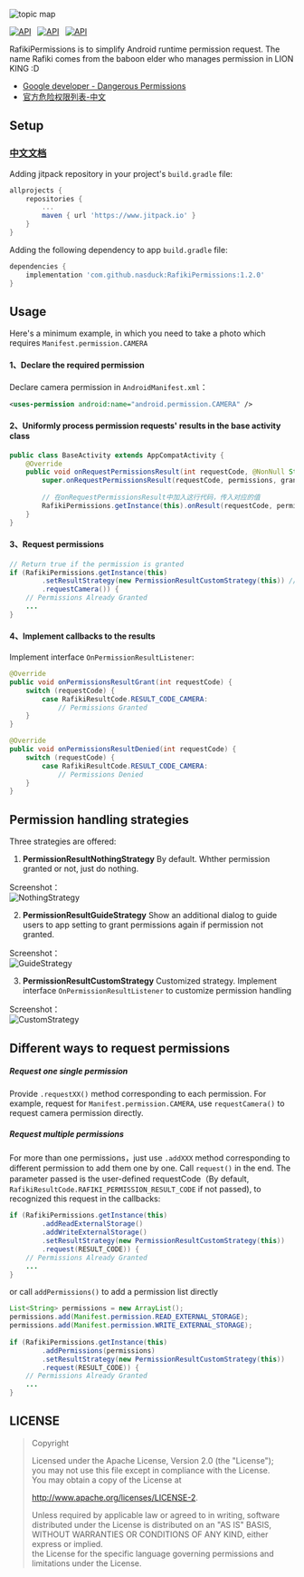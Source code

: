 ![topic map](https://github.com/nasduck/RafikiPermissions/blob/dev/art/topic%20map.png?raw=true)

[![API](https://img.shields.io/badge/RafikiPermissions-v1.2.0-brightgreen.svg?style=flat)](https://android-arsenal.com/api?level=14)&ensp;
[![API](https://img.shields.io/badge/API-14%2B-brightgreen.svg?style=flat)](https://android-arsenal.com/api?level=14)&ensp;
[![API](https://img.shields.io/badge/License-Apche2.0-brightgreen.svg?style=flat)](https://github.com/nasduck/AfikiPermissions/blob/master/LICENSE)

RafikiPermissions is to simplify Android runtime permission request. The name Rafiki comes from the baboon elder who manages permission in LION KING :D

* [Google developer - Dangerous Permissions](https://developer.android.com/guide/topics/permissions/overview#permission-groups)
* [官方危险权限列表-中文](https://developer.android.google.cn/guide/topics/permissions/overview#permission-groups)

## Setup

### **</u>[中文文档](https://github.com/nasduck/RafikiPermissions/blob/master/README-CN.md)</u>**

Adding jitpack repository in your project's `build.gradle` file:

```gradle
allprojects {
	repositories {
		...
		maven { url 'https://www.jitpack.io' }
	}
}
```

Adding the following dependency to app `build.gradle` file:

```gradle
dependencies {
    implementation 'com.github.nasduck:RafikiPermissions:1.2.0'
}
```

## Usage

Here's a minimum example, in which you need to take a photo which requires `Manifest.permission.CAMERA`

#### 1、Declare the required permission

Declare camera permission in `AndroidManifest.xml`：

```xml
<uses-permission android:name="android.permission.CAMERA" />
```

#### 2、Uniformly process permission requests' results in the base activity class

```java
public class BaseActivity extends AppCompatActivity {
    @Override
    public void onRequestPermissionsResult(int requestCode, @NonNull String[] permissions, @NonNull int[] grantResults) {
        super.onRequestPermissionsResult(requestCode, permissions, grantResults);
	
        // 在onRequestPermissionsResult中加入这行代码，传入对应的值
        RafikiPermissions.getInstance(this).onResult(requestCode, permissions, grantResults);
    }
}
```

#### 3、Request permissions

```java
// Return true if the permission is granted
if (RafikiPermissions.getInstance(this)
        .setResultStrategy(new PermissionResultCustomStrategy(this)) // Set customized permission handling strategy, There are also another two preset strategies
        .requestCamera()) {
    // Permissions Already Granted
    ...
}
```

#### 4、Implement callbacks to the results

Implement interface `OnPermissionResultListener`:

```java
@Override   
public void onPermissionsResultGrant(int requestCode) {
    switch (requestCode) {
        case RafikiResultCode.RESULT_CODE_CAMERA:
            // Permissions Granted
    }
}

@Override   
public void onPermissionsResultDenied(int requestCode) {
    switch (requestCode) {
        case RafikiResultCode.RESULT_CODE_CAMERA:
            // Permissions Denied
    }
}
```

## Permission handling strategies

Three strategies are offered:

1. **PermissionResultNothingStrategy** By default. Whther permission granted or not, just do nothing.

Screenshot：   
![NothingStrategy](https://github.com/nasduck/RafikiPermissions/blob/dev/art/NothingStrategy_en.gif?raw=true)

2. **PermissionResultGuideStrategy** Show an additional dialog to guide users to app setting to grant permissions again if permission not granted.

Screenshot：   
![GuideStrategy](https://github.com/nasduck/RafikiPermissions/blob/dev/art/GuideStrategy_en.gif?raw=true)

3. **PermissionResultCustomStrategy** Customized strategy. Implement interface `OnPermissionResultListener` to customize permission handling

Screenshot：   
![CustomStrategy](https://github.com/nasduck/RafikiPermissions/blob/dev/art/CustomStrategy_en.gif?raw=true)

## Different ways to request permissions

##### Request one single permission

Provide `.requestXX()` method corresponding to each permission. For example, request for `Manifest.permission.CAMERA`, use `requestCamera()` to request camera permission directly.

##### Request multiple permissions

For more than one permissions，just use `.addXXX` method corresponding to different permission to add them one by one. Call  `request()` in the end. The parameter passed is the user-defined requestCode（By default, `RafikiResultCode.RAFIKI_PERMISSION_RESULT_CODE` if not passed), to recognized this request in the callbacks:

```java
if (RafikiPermissions.getInstance(this)
        .addReadExternalStorage()
        .addWriteExternalStorage()
        .setResultStrategy(new PermissionResultCustomStrategy(this))
        .request(RESULT_CODE)) {
    // Permissions Already Granted
    ...
}
```

or call `addPermissions()` to add a permission list directly

```java
List<String> permissions = new ArrayList();
permissions.add(Manifest.permission.READ_EXTERNAL_STORAGE);
permissions.add(Manifest.permission.WRITE_EXTERNAL_STORAGE);
        
if (RafikiPermissions.getInstance(this)
        .addPermissions(permissions)
        .setResultStrategy(new PermissionResultCustomStrategy(this))
        .request(RESULT_CODE)) {
    // Permissions Already Granted
    ...
}
```

## LICENSE
> Copyright
>
> Licensed under the Apache License, Version 2.0 (the "License");    
> you may not use this file except in compliance with the License.   
> You may obtain a copy of the License at
>
> http://www.apache.org/licenses/LICENSE-2.
>
> Unless required by applicable law or agreed to in writing, software   
> distributed under the License is distributed on an "AS IS" BASIS,   
> WITHOUT WARRANTIES OR CONDITIONS OF ANY KIND, either express or implied.   
> the License for the specific language governing permissions and   
> limitations under the License.
